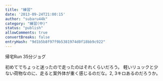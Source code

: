 ```yaml
---
title: "練習"
date: '2013-09-24T21:00:15'
author: "subaru44k"
category: "練習(中)"
status: "publish"
allowComments: true
convertBreaks: false
entryHash: "9d1b5b8f97f9b5381974d0f18bb9c922"
---
```

帰宅Run
35分ジョグ

初めてでちょっと迷ったので走ったのはそれくらいだろう。
軽いリュックと少ない荷物なのに、走ると案外体が重く感じるのだな。2, 3キロあるのだろうか。
